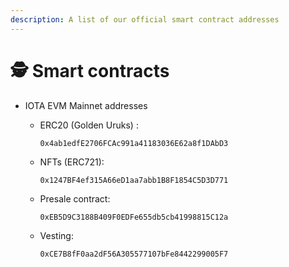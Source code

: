 ```yaml
---
description: A list of our official smart contract addresses
---
```


# 🕵️ Smart contracts

* IOTA EVM Mainnet addresses
  *   ERC20 (Golden Uruks) :&#x20;

      ```dotenv
      0x4ab1edfE2706FCAc991a41183036E62a8f1DAbD3
      ```
  *   NFTs (ERC721):&#x20;

      ```dotenv
      0x1247BF4ef315A66eD1aa7abb1B8F1854C5D3D771
      ```
  *   Presale contract:&#x20;

      ```dotenv
      0xEB5D9C3188B409F0EDFe655db5cb41998815C12a
      ```
  *   Vesting:&#x20;

      ```dotenv
      0xCE7B8fF0aa2dF56A305577107bFe8442299005F7
      ```

